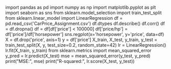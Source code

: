 import pandas as pd
import numpy as np
import matplotlib.pyplot as plt
import seaborn as sns
from sklearn.model_selection import train_test_split
from sklearn.linear_model import LinearRegression
df = pd.read_csv('CarPrice_Assignment.csv')
df.dtypes
df.describe()
df.corr() df = df.dropna()
df = df[df['price'] < 100000] 
df['price/hp'] = df['price']/df['horsepower'] 
sns.regplot(x='horsepower', y='price', data=df)
X = df.drop('price', axis=1)
y = df['price']
X_train, X_test, y_train, y_test = train_test_split(X, y, test_size=0.2, random_state=42)
lr = LinearRegression()
lr.fit(X_train, y_train)
from sklearn.metrics import mean_squared_error
y_pred = lr.predict(X_test)
mse = mean_squared_error(y_test, y_pred) 
print("MSE:", mse)
print("R-squared:", lr.score(X_test, y_test))
